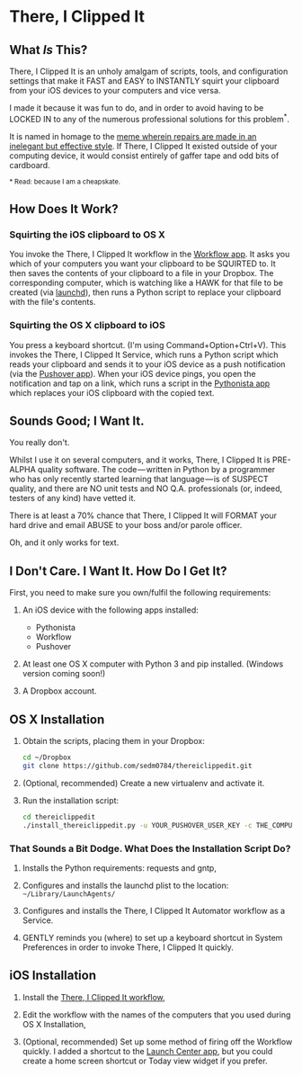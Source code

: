 # There, I Clipped It

## What *Is* This?

There, I Clipped It is an unholy amalgam of scripts, tools, and configuration
settings that make it FAST and EASY to INSTANTLY squirt your clipboard from your iOS
devices to your computers and vice versa.

I made it because it was fun to do, and in order to avoid having to be LOCKED
IN to any of the numerous professional solutions for this problem<sup>\*</sup>.

It is named in homage to the [meme wherein repairs are made in an inelegant but
effective style](http://google.com/search?q=there+i+fixed+it). If There, I
Clipped It existed outside of your computing device, it would consist entirely
of gaffer tape and odd bits of cardboard.

<sup>* Read: because I am a cheapskate.</sup>

## How Does It Work?

### Squirting the iOS clipboard to OS X

You invoke the There, I Clipped It workflow in the [Workflow
app](http://workflow.is/). It asks you which of your computers you want your
clipboard to be SQUIRTED to. It then saves the contents of your clipboard to a
file in your Dropbox. The corresponding computer, which is watching like a HAWK
for that file to be created (via
[launchd](https://en.wikipedia.org/wiki/Launchd)), then runs a Python script to
replace your clipboard with the file's contents.

### Squirting the OS X clipboard to iOS

You press a keyboard shortcut. (I'm using Command+Option+Ctrl+V). This invokes
the There, I Clipped It Service, which runs a Python script which reads your
clipboard and sends it to your iOS device as a push notification (via the
[Pushover app](http://pushover.net/)). When your iOS device pings, you open the
notification and tap on a link, which runs a script in the [Pythonista
app](http://omz-software.com/pythonista/) which replaces your iOS clipboard
with the copied text.

## Sounds Good; I Want It.

You really don't.

Whilst I use it on several computers, and it works, There, I Clipped It is
PRE-ALPHA quality software. The code&#8202;&mdash;&#8202;written in Python by a
programmer who has only recently started learning that
language&#8202;&mdash;&#8202;is of SUSPECT quality, and there are NO unit tests
and NO Q.A. professionals (or, indeed, testers of any kind) have vetted it.

There is at least a 70% chance that There, I Clipped It will FORMAT your hard
drive and email ABUSE to your boss and/or parole officer.

Oh, and it only works for text.

## I Don't Care. I Want It. How Do I Get It?

First, you need to make sure you own/fulfil the following requirements:

1. An iOS device with the following apps installed:

   - Pythonista
   - Workflow
   - Pushover

2. At least one OS X computer with Python 3 and pip installed. (Windows version
   coming soon!)

3. A Dropbox account.

## OS X Installation

1. Obtain the scripts, placing them in your Dropbox:

    ```sh
    cd ~/Dropbox
    git clone https://github.com/sedm0784/thereiclippedit.git
    ```

2. (Optional, recommended) Create a new virtualenv and activate it.

3. Run the installation script:

    ```sh
    cd thereiclippedit
    ./install_thereiclippedit.py -u YOUR_PUSHOVER_USER_KEY -c THE_COMPUTER_NAME
    ```

### That Sounds a Bit Dodge. What Does the Installation Script Do?

1. Installs the Python requirements: requests and gntp,

2. Configures and installs the launchd plist to the location:
   `~/Library/LaunchAgents/`

3. Configures and installs the There, I Clipped It Automator workflow as a
   Service.

4. GENTLY reminds you (where) to set up a keyboard shortcut in System
   Preferences in order to invoke There, I Clipped It quickly.

## iOS Installation

1. Install the [There, I Clipped It workflow](https://workflow.is/workflows/a4b469cd702541fab1e3958b26d156ab),

2. Edit the workflow with the names of the computers that you used during OS X
   Installation,

3. (Optional, recommended) Set up some method of firing off the Workflow
   quickly. I added a shortcut to the [Launch Center app](), but you could
   create a home screen shortcut or Today view widget if you prefer.
